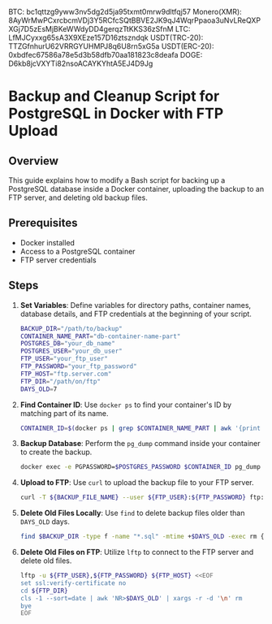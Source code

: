 BTC: bc1qttzg9yww3nv5dg2d5ja95txmt0mrw9dltfqj57
Monero(XMR): 8AyWrMwPCxrcbcmVDj3Y5RCfcSQtBBVE2JK9qJ4WqrPpaoa3uNvLReQXPXGj7D5zEsMjBKeWWdyDD4gerqzTtKKS36zSfnM
LTC: LfMJCyxxg65sA3X9XEze157D16ztszndqk
USDT(TRC-20): TTZGfnhurU62VRRGYUHMPJ8q6U8rn5xG5a
USDT(ERC-20): 0xbdfec67586a78e5d3b58dfb70aa181823c8deafa
DOGE: D6kb8jcVXYTi82nsoACAYKYhtA5EJ4D9Jg
# Backup and Cleanup Script for PostgreSQL in Docker with FTP Upload

## Overview
This guide explains how to modify a Bash script for backing up a PostgreSQL database inside a Docker container, uploading the backup to an FTP server, and deleting old backup files.

## Prerequisites
- Docker installed
- Access to a PostgreSQL container
- FTP server credentials

## Steps

1. **Set Variables**: Define variables for directory paths, container names, database details, and FTP credentials at the beginning of your script.

    ```bash
    BACKUP_DIR="/path/to/backup"
    CONTAINER_NAME_PART="db-container-name-part"
    POSTGRES_DB="your_db_name"
    POSTGRES_USER="your_db_user"
    FTP_USER="your_ftp_user"
    FTP_PASSWORD="your_ftp_password"
    FTP_HOST="ftp.server.com"
    FTP_DIR="/path/on/ftp"
    DAYS_OLD=7
    ```

2. **Find Container ID**: Use `docker ps` to find your container's ID by matching part of its name.

    ```bash
    CONTAINER_ID=$(docker ps | grep $CONTAINER_NAME_PART | awk '{print $1}')
    ```

3. **Backup Database**: Perform the `pg_dump` command inside your container to create the backup.

    ```bash
    docker exec -e PGPASSWORD=$POSTGRES_PASSWORD $CONTAINER_ID pg_dump -U $POSTGRES_USER $POSTGRES_DB > $BACKUP_FILE_NAME
    ```

4. **Upload to FTP**: Use `curl` to upload the backup file to your FTP server.

    ```bash
    curl -T ${BACKUP_FILE_NAME} --user ${FTP_USER}:${FTP_PASSWORD} ftp://${FTP_HOST}${FTP_DIR}/
    ```

5. **Delete Old Files Locally**: Use `find` to delete backup files older than `DAYS_OLD` days.

    ```bash
    find $BACKUP_DIR -type f -name "*.sql" -mtime +$DAYS_OLD -exec rm {} \;
    ```

6. **Delete Old Files on FTP**: Utilize `lftp` to connect to the FTP server and delete old files.

    ```bash
    lftp -u ${FTP_USER},${FTP_PASSWORD} ${FTP_HOST} <<EOF
    set ssl:verify-certificate no
    cd ${FTP_DIR}
    cls -1 --sort=date | awk 'NR>$DAYS_OLD' | xargs -r -d '\n' rm
    bye
    EOF
    ```
